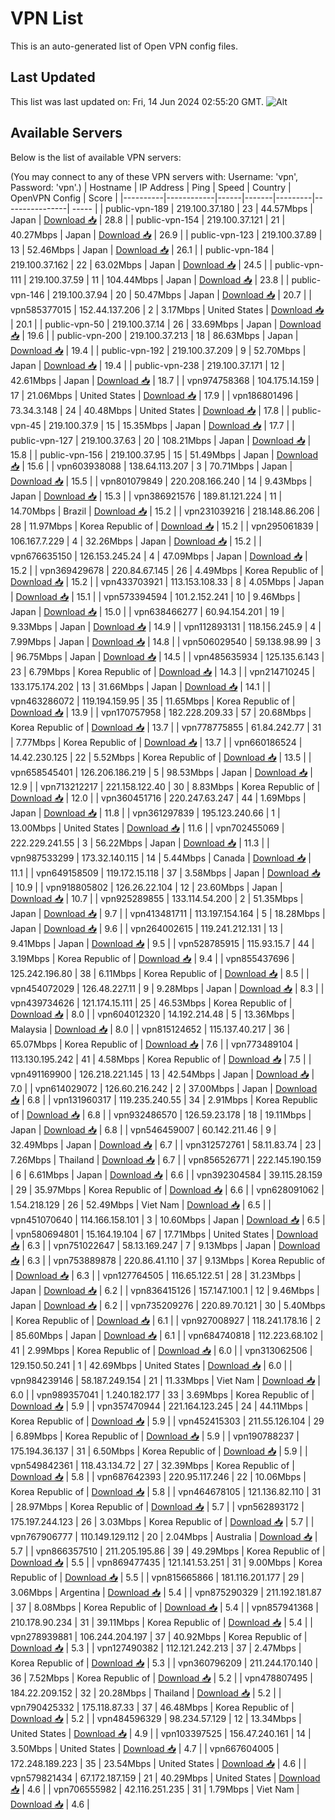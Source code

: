 # VPN List

This is an auto-generated list of Open VPN config files.

## Last Updated

This list was last updated on: Fri, 14 Jun 2024 02:55:20 GMT.
![Alt](https://repobeats.axiom.co/api/embed/186b98318ef1479477931607c1ad7d823f12451f.svg "Repobeats analytics image")

## Available Servers

Below is the list of available VPN servers:

(You may connect to any of these VPN servers with: Username: 'vpn', Password: 'vpn'.)
| Hostname | IP Address | Ping | Speed | Country | OpenVPN Config | Score |
|----------|------------|------|-------|---------|----------------| ----- |
| public-vpn-189 | 219.100.37.180 | 23 | 44.57Mbps | Japan | [Download 📥](./configs/server_0_JP.ovpn) | 28.8 |
| public-vpn-154 | 219.100.37.121 | 21 | 40.27Mbps | Japan | [Download 📥](./configs/server_1_JP.ovpn) | 26.9 |
| public-vpn-123 | 219.100.37.89 | 13 | 52.46Mbps | Japan | [Download 📥](./configs/server_2_JP.ovpn) | 26.1 |
| public-vpn-184 | 219.100.37.162 | 22 | 63.02Mbps | Japan | [Download 📥](./configs/server_3_JP.ovpn) | 24.5 |
| public-vpn-111 | 219.100.37.59 | 11 | 104.44Mbps | Japan | [Download 📥](./configs/server_4_JP.ovpn) | 23.8 |
| public-vpn-146 | 219.100.37.94 | 20 | 50.47Mbps | Japan | [Download 📥](./configs/server_5_JP.ovpn) | 20.7 |
| vpn585377015 | 152.44.137.206 | 2 | 3.17Mbps | United States | [Download 📥](./configs/server_6_US.ovpn) | 20.1 |
| public-vpn-50 | 219.100.37.14 | 26 | 33.69Mbps | Japan | [Download 📥](./configs/server_7_JP.ovpn) | 19.6 |
| public-vpn-200 | 219.100.37.213 | 18 | 86.63Mbps | Japan | [Download 📥](./configs/server_8_JP.ovpn) | 19.4 |
| public-vpn-192 | 219.100.37.209 | 9 | 52.70Mbps | Japan | [Download 📥](./configs/server_9_JP.ovpn) | 19.4 |
| public-vpn-238 | 219.100.37.171 | 12 | 42.61Mbps | Japan | [Download 📥](./configs/server_10_JP.ovpn) | 18.7 |
| vpn974758368 | 104.175.14.159 | 17 | 21.06Mbps | United States | [Download 📥](./configs/server_11_US.ovpn) | 17.9 |
| vpn186801496 | 73.34.3.148 | 24 | 40.48Mbps | United States | [Download 📥](./configs/server_12_US.ovpn) | 17.8 |
| public-vpn-45 | 219.100.37.9 | 15 | 15.35Mbps | Japan | [Download 📥](./configs/server_13_JP.ovpn) | 17.7 |
| public-vpn-127 | 219.100.37.63 | 20 | 108.21Mbps | Japan | [Download 📥](./configs/server_14_JP.ovpn) | 15.8 |
| public-vpn-156 | 219.100.37.95 | 15 | 51.49Mbps | Japan | [Download 📥](./configs/server_15_JP.ovpn) | 15.6 |
| vpn603938088 | 138.64.113.207 | 3 | 70.71Mbps | Japan | [Download 📥](./configs/server_16_JP.ovpn) | 15.5 |
| vpn801079849 | 220.208.166.240 | 14 | 9.43Mbps | Japan | [Download 📥](./configs/server_17_JP.ovpn) | 15.3 |
| vpn386921576 | 189.81.121.224 | 11 | 14.70Mbps | Brazil | [Download 📥](./configs/server_18_BR.ovpn) | 15.2 |
| vpn231039216 | 218.148.86.206 | 28 | 11.97Mbps | Korea Republic of | [Download 📥](./configs/server_19_KR.ovpn) | 15.2 |
| vpn295061839 | 106.167.7.229 | 4 | 32.26Mbps | Japan | [Download 📥](./configs/server_20_JP.ovpn) | 15.2 |
| vpn676635150 | 126.153.245.24 | 4 | 47.09Mbps | Japan | [Download 📥](./configs/server_21_JP.ovpn) | 15.2 |
| vpn369429678 | 220.84.67.145 | 26 | 4.49Mbps | Korea Republic of | [Download 📥](./configs/server_22_KR.ovpn) | 15.2 |
| vpn433703921 | 113.153.108.33 | 8 | 4.05Mbps | Japan | [Download 📥](./configs/server_23_JP.ovpn) | 15.1 |
| vpn573394594 | 101.2.152.241 | 10 | 9.46Mbps | Japan | [Download 📥](./configs/server_24_JP.ovpn) | 15.0 |
| vpn638466277 | 60.94.154.201 | 19 | 9.33Mbps | Japan | [Download 📥](./configs/server_25_JP.ovpn) | 14.9 |
| vpn112893131 | 118.156.245.9 | 4 | 7.99Mbps | Japan | [Download 📥](./configs/server_26_JP.ovpn) | 14.8 |
| vpn506029540 | 59.138.98.99 | 3 | 96.75Mbps | Japan | [Download 📥](./configs/server_27_JP.ovpn) | 14.5 |
| vpn485635934 | 125.135.6.143 | 23 | 6.79Mbps | Korea Republic of | [Download 📥](./configs/server_28_KR.ovpn) | 14.3 |
| vpn214710245 | 133.175.174.202 | 13 | 31.66Mbps | Japan | [Download 📥](./configs/server_29_JP.ovpn) | 14.1 |
| vpn463286072 | 119.194.159.95 | 35 | 11.65Mbps | Korea Republic of | [Download 📥](./configs/server_30_KR.ovpn) | 13.9 |
| vpn170757958 | 182.228.209.33 | 57 | 20.68Mbps | Korea Republic of | [Download 📥](./configs/server_31_KR.ovpn) | 13.7 |
| vpn778775855 | 61.84.242.77 | 31 | 7.77Mbps | Korea Republic of | [Download 📥](./configs/server_32_KR.ovpn) | 13.7 |
| vpn660186524 | 14.42.230.125 | 22 | 5.52Mbps | Korea Republic of | [Download 📥](./configs/server_33_KR.ovpn) | 13.5 |
| vpn658545401 | 126.206.186.219 | 5 | 98.53Mbps | Japan | [Download 📥](./configs/server_34_JP.ovpn) | 12.9 |
| vpn713212217 | 221.158.122.40 | 30 | 8.83Mbps | Korea Republic of | [Download 📥](./configs/server_35_KR.ovpn) | 12.0 |
| vpn360451716 | 220.247.63.247 | 44 | 1.69Mbps | Japan | [Download 📥](./configs/server_36_JP.ovpn) | 11.8 |
| vpn361297839 | 195.123.240.66 | 1 | 13.00Mbps | United States | [Download 📥](./configs/server_37_US.ovpn) | 11.6 |
| vpn702455069 | 222.229.241.55 | 3 | 56.22Mbps | Japan | [Download 📥](./configs/server_38_JP.ovpn) | 11.3 |
| vpn987533299 | 173.32.140.115 | 14 | 5.44Mbps | Canada | [Download 📥](./configs/server_39_CA.ovpn) | 11.1 |
| vpn649158509 | 119.172.15.118 | 37 | 3.58Mbps | Japan | [Download 📥](./configs/server_40_JP.ovpn) | 10.9 |
| vpn918805802 | 126.26.22.104 | 12 | 23.60Mbps | Japan | [Download 📥](./configs/server_41_JP.ovpn) | 10.7 |
| vpn925289855 | 133.114.54.200 | 2 | 51.35Mbps | Japan | [Download 📥](./configs/server_42_JP.ovpn) | 9.7 |
| vpn413481711 | 113.197.154.164 | 5 | 18.28Mbps | Japan | [Download 📥](./configs/server_43_JP.ovpn) | 9.6 |
| vpn264002615 | 119.241.212.131 | 13 | 9.41Mbps | Japan | [Download 📥](./configs/server_44_JP.ovpn) | 9.5 |
| vpn528785915 | 115.93.15.7 | 44 | 3.19Mbps | Korea Republic of | [Download 📥](./configs/server_45_KR.ovpn) | 9.4 |
| vpn855437696 | 125.242.196.80 | 38 | 6.11Mbps | Korea Republic of | [Download 📥](./configs/server_46_KR.ovpn) | 8.5 |
| vpn454072029 | 126.48.227.11 | 9 | 9.28Mbps | Japan | [Download 📥](./configs/server_47_JP.ovpn) | 8.3 |
| vpn439734626 | 121.174.15.111 | 25 | 46.53Mbps | Korea Republic of | [Download 📥](./configs/server_48_KR.ovpn) | 8.0 |
| vpn604012320 | 14.192.214.48 | 5 | 13.36Mbps | Malaysia | [Download 📥](./configs/server_49_MY.ovpn) | 8.0 |
| vpn815124652 | 115.137.40.217 | 36 | 65.07Mbps | Korea Republic of | [Download 📥](./configs/server_50_KR.ovpn) | 7.6 |
| vpn773489104 | 113.130.195.242 | 41 | 4.58Mbps | Korea Republic of | [Download 📥](./configs/server_51_KR.ovpn) | 7.5 |
| vpn491169900 | 126.218.221.145 | 13 | 42.54Mbps | Japan | [Download 📥](./configs/server_52_JP.ovpn) | 7.0 |
| vpn614029072 | 126.60.216.242 | 2 | 37.00Mbps | Japan | [Download 📥](./configs/server_53_JP.ovpn) | 6.8 |
| vpn131960317 | 119.235.240.55 | 34 | 2.91Mbps | Korea Republic of | [Download 📥](./configs/server_54_KR.ovpn) | 6.8 |
| vpn932486570 | 126.59.23.178 | 18 | 19.11Mbps | Japan | [Download 📥](./configs/server_55_JP.ovpn) | 6.8 |
| vpn546459007 | 60.142.211.46 | 9 | 32.49Mbps | Japan | [Download 📥](./configs/server_56_JP.ovpn) | 6.7 |
| vpn312572761 | 58.11.83.74 | 23 | 7.26Mbps | Thailand | [Download 📥](./configs/server_57_TH.ovpn) | 6.7 |
| vpn856526771 | 222.145.190.159 | 6 | 6.61Mbps | Japan | [Download 📥](./configs/server_58_JP.ovpn) | 6.6 |
| vpn392304584 | 39.115.28.159 | 29 | 35.97Mbps | Korea Republic of | [Download 📥](./configs/server_59_KR.ovpn) | 6.6 |
| vpn628091062 | 1.54.218.129 | 26 | 52.49Mbps | Viet Nam | [Download 📥](./configs/server_60_VN.ovpn) | 6.5 |
| vpn451070640 | 114.166.158.101 | 3 | 10.60Mbps | Japan | [Download 📥](./configs/server_61_JP.ovpn) | 6.5 |
| vpn580694801 | 15.164.19.104 | 67 | 17.71Mbps | United States | [Download 📥](./configs/server_62_US.ovpn) | 6.3 |
| vpn751022647 | 58.13.169.247 | 7 | 9.13Mbps | Japan | [Download 📥](./configs/server_63_JP.ovpn) | 6.3 |
| vpn753889878 | 220.86.41.110 | 37 | 9.13Mbps | Korea Republic of | [Download 📥](./configs/server_64_KR.ovpn) | 6.3 |
| vpn127764505 | 116.65.122.51 | 28 | 31.23Mbps | Japan | [Download 📥](./configs/server_65_JP.ovpn) | 6.2 |
| vpn836415126 | 157.147.100.1 | 12 | 9.46Mbps | Japan | [Download 📥](./configs/server_66_JP.ovpn) | 6.2 |
| vpn735209276 | 220.89.70.121 | 30 | 5.40Mbps | Korea Republic of | [Download 📥](./configs/server_67_KR.ovpn) | 6.1 |
| vpn927008927 | 118.241.178.16 | 2 | 85.60Mbps | Japan | [Download 📥](./configs/server_68_JP.ovpn) | 6.1 |
| vpn684740818 | 112.223.68.102 | 41 | 2.99Mbps | Korea Republic of | [Download 📥](./configs/server_69_KR.ovpn) | 6.0 |
| vpn313062506 | 129.150.50.241 | 1 | 42.69Mbps | United States | [Download 📥](./configs/server_70_US.ovpn) | 6.0 |
| vpn984239146 | 58.187.249.154 | 21 | 11.33Mbps | Viet Nam | [Download 📥](./configs/server_71_VN.ovpn) | 6.0 |
| vpn989357041 | 1.240.182.177 | 33 | 3.69Mbps | Korea Republic of | [Download 📥](./configs/server_72_KR.ovpn) | 5.9 |
| vpn357470944 | 221.164.123.245 | 24 | 44.11Mbps | Korea Republic of | [Download 📥](./configs/server_73_KR.ovpn) | 5.9 |
| vpn452415303 | 211.55.126.104 | 29 | 6.89Mbps | Korea Republic of | [Download 📥](./configs/server_74_KR.ovpn) | 5.9 |
| vpn190788237 | 175.194.36.137 | 31 | 6.50Mbps | Korea Republic of | [Download 📥](./configs/server_75_KR.ovpn) | 5.9 |
| vpn549842361 | 118.43.134.72 | 27 | 32.39Mbps | Korea Republic of | [Download 📥](./configs/server_76_KR.ovpn) | 5.8 |
| vpn687642393 | 220.95.117.246 | 22 | 10.06Mbps | Korea Republic of | [Download 📥](./configs/server_77_KR.ovpn) | 5.8 |
| vpn464678105 | 121.136.82.110 | 31 | 28.97Mbps | Korea Republic of | [Download 📥](./configs/server_78_KR.ovpn) | 5.7 |
| vpn562893172 | 175.197.244.123 | 26 | 3.03Mbps | Korea Republic of | [Download 📥](./configs/server_79_KR.ovpn) | 5.7 |
| vpn767906777 | 110.149.129.112 | 20 | 2.04Mbps | Australia | [Download 📥](./configs/server_80_AU.ovpn) | 5.7 |
| vpn866357510 | 211.205.195.86 | 39 | 49.29Mbps | Korea Republic of | [Download 📥](./configs/server_81_KR.ovpn) | 5.5 |
| vpn869477435 | 121.141.53.251 | 31 | 9.00Mbps | Korea Republic of | [Download 📥](./configs/server_82_KR.ovpn) | 5.5 |
| vpn815665866 | 181.116.201.177 | 29 | 3.06Mbps | Argentina | [Download 📥](./configs/server_83_AR.ovpn) | 5.4 |
| vpn875290329 | 211.192.181.87 | 37 | 8.08Mbps | Korea Republic of | [Download 📥](./configs/server_84_KR.ovpn) | 5.4 |
| vpn857941368 | 210.178.90.234 | 31 | 39.11Mbps | Korea Republic of | [Download 📥](./configs/server_85_KR.ovpn) | 5.4 |
| vpn278939881 | 106.244.204.197 | 37 | 40.92Mbps | Korea Republic of | [Download 📥](./configs/server_86_KR.ovpn) | 5.3 |
| vpn127490382 | 112.121.242.213 | 37 | 2.47Mbps | Korea Republic of | [Download 📥](./configs/server_87_KR.ovpn) | 5.3 |
| vpn360796209 | 211.244.170.140 | 36 | 7.52Mbps | Korea Republic of | [Download 📥](./configs/server_88_KR.ovpn) | 5.2 |
| vpn478807495 | 184.22.209.152 | 32 | 20.28Mbps | Thailand | [Download 📥](./configs/server_89_TH.ovpn) | 5.2 |
| vpn790425332 | 175.118.87.33 | 37 | 46.48Mbps | Korea Republic of | [Download 📥](./configs/server_90_KR.ovpn) | 5.2 |
| vpn484596329 | 98.234.57.129 | 12 | 13.34Mbps | United States | [Download 📥](./configs/server_91_US.ovpn) | 4.9 |
| vpn103397525 | 156.47.240.161 | 14 | 3.50Mbps | United States | [Download 📥](./configs/server_92_US.ovpn) | 4.7 |
| vpn667604005 | 172.248.189.223 | 35 | 23.54Mbps | United States | [Download 📥](./configs/server_93_US.ovpn) | 4.6 |
| vpn579821434 | 67.172.187.159 | 21 | 40.29Mbps | United States | [Download 📥](./configs/server_94_US.ovpn) | 4.6 |
| vpn706555982 | 42.116.251.235 | 31 | 1.79Mbps | Viet Nam | [Download 📥](./configs/server_95_VN.ovpn) | 4.6 |
